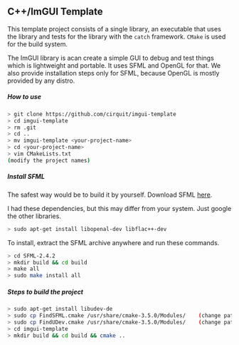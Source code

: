 ## C++/ImGUI Template

This template project consists of a single library, an executable that uses the library and tests for the library with the `catch` framework. `CMake` is used for the build system.

The ImGUI library is acan create a simple GUI to debug and test things which is lightweight and portable. It uses SFML and OpenGL for that. We also provide installation steps only for SFML, because OpenGL is mostly provided by any distro.

##### How to use
```bash
> git clone https://github.com/cirquit/imgui-template
> cd imgui-template
> rm .git
> cd ..
> mv imgui-template <your-project-name>
> cd <your-project-name>
> vim CMakeLists.txt 
(modify the project names)
```

##### Install SFML

The safest way would be to build it by yourself. Download SFML [here](https://github.com/SFML/SFML/releases/tag/2.4.2).

I had these dependencies, but this may differ from your system. Just google the other libraries.

```bash
> sudo apt-get install libopenal-dev libflac++-dev
```

To install, extract the SFML archive anywhere and run these commands.

```bash
> cd SFML-2.4.2
> mkdir build && cd build
> make all
> sudo make install all
```


##### Steps to build the project
```bash
> sudo apt-get install libudev-de
> sudo cp FindSFML.cmake /usr/share/cmake-3.5.0/Modules/    (change path for your cmake version)
> sudo cp FindUDev.cmake /usr/share/cmake-3.5.0/Modules/    (change path for your cmake version)
> cd imgui-template
> mkdir build && cd build && cmake ..
```

